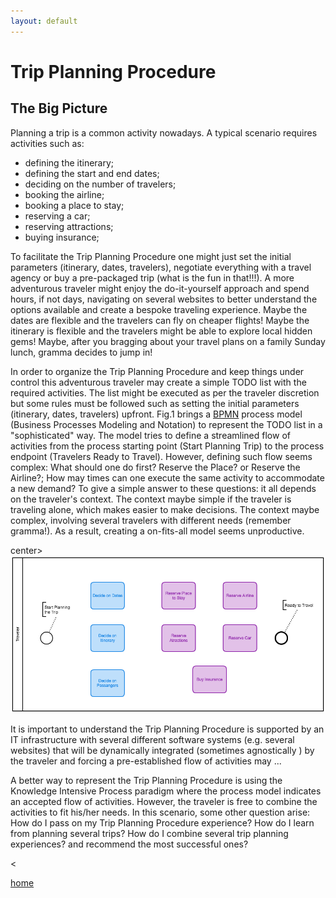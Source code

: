 ```yaml
---
layout: default
---
```


# Trip Planning Procedure

## The Big Picture

Planning a trip is a common activity nowadays. A typical scenario requires activities such as:

 - defining the itinerary;
 - defining the start and end dates;
 - deciding on the number of travelers;
 - booking the airline;
 - booking a place to stay;
 - reserving a car;
 - reserving attractions;
 - buying insurance;

To  facilitate the Trip Planning Procedure one might just set the initial parameters (itinerary, dates, travelers), negotiate everything with a travel agency or buy a pre-packaged trip (what is the fun in that!!!).  A more adventurous traveler might enjoy the do-it-yourself approach and spend hours, if not days, navigating on several websites to better understand the options available and create a bespoke traveling experience. Maybe the dates are flexible and the travelers can fly on cheaper flights! Maybe the itinerary is flexible and the travelers might be able to explore local hidden gems! Maybe, after you bragging about your travel plans on a family Sunday lunch, gramma decides to jump in!

In order to organize the Trip Planning Procedure and keep things under control this adventurous traveler may create a simple TODO list with the required activities.  The list might be executed as per the traveler discretion but some rules must be followed such as setting the initial parameters (itinerary, dates, travelers) upfront. Fig.1 brings a [BPMN](http://www.bpmn.org/) process model (Business Processes Modeling and Notation) to represent the TODO list in a "sophisticated" way. The model tries to define a streamlined flow of activities from the process starting point (Start Planning Trip) to the process endpoint (Travelers Ready to Travel).  However, defining such flow seems complex: What should one do first? Reserve the Place? or Reserve the Airline?; How may times can one execute the same activity to accommodate a new demand?
To give a simple answer to these questions: it all depends on the traveler's context. The context maybe simple if the traveler is traveling alone, which makes easier to make decisions. The context maybe complex, involving several travelers with different needs (remember gramma!). As a result, creating a on-fits-all model seems unproductive.

center>
 <img src="tp_bigpicture.png" alt="Trip Planning Process" >
</center>

It is important to understand the Trip Planning Procedure is supported by an IT infrastructure with several different software systems (e.g. several websites) that will be dynamically integrated (sometimes agnostically ) by the traveler and forcing a pre-established flow of activities may ...

A better way to represent the Trip Planning Procedure is using the Knowledge Intensive Process paradigm where the process model indicates an accepted flow of activities. However, the traveler is free to combine the activities to fit his/her needs. In this scenario, some other question arise: How do I pass on my Trip Planning Procedure experience? How do I learn from planning several trips? How do I combine several trip planning experiences? and recommend the most successful ones?

<

[home](./index.html)
